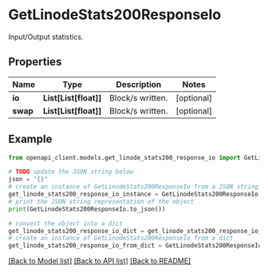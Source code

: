 # GetLinodeStats200ResponseIo

Input/Output statistics.

## Properties

Name | Type | Description | Notes
------------ | ------------- | ------------- | -------------
**io** | **List[List[float]]** | Block/s written. | [optional] 
**swap** | **List[List[float]]** | Block/s written. | [optional] 

## Example

```python
from openapi_client.models.get_linode_stats200_response_io import GetLinodeStats200ResponseIo

# TODO update the JSON string below
json = "{}"
# create an instance of GetLinodeStats200ResponseIo from a JSON string
get_linode_stats200_response_io_instance = GetLinodeStats200ResponseIo.from_json(json)
# print the JSON string representation of the object
print(GetLinodeStats200ResponseIo.to_json())

# convert the object into a dict
get_linode_stats200_response_io_dict = get_linode_stats200_response_io_instance.to_dict()
# create an instance of GetLinodeStats200ResponseIo from a dict
get_linode_stats200_response_io_from_dict = GetLinodeStats200ResponseIo.from_dict(get_linode_stats200_response_io_dict)
```
[[Back to Model list]](../README.md#documentation-for-models) [[Back to API list]](../README.md#documentation-for-api-endpoints) [[Back to README]](../README.md)


